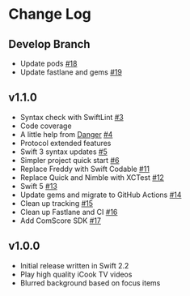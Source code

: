 # Change Log

## Develop Branch

* Update pods [#18](https://github.com/polydice/iCook-tvOS/pull/18)
* Update fastlane and gems [#19](https://github.com/polydice/iCook-tvOS/pull/19)

## v1.1.0

* Syntax check with SwiftLint [#3](https://github.com/polydice/iCook-tvOS/pull/3)
* Code coverage
* A little help from [Danger](http://danger.systems/) [#4](https://github.com/polydice/iCook-tvOS/pull/4)
* Protocol extended features
* Swift 3 syntax updates [#5](https://github.com/polydice/iCook-tvOS/pull/5)
* Simpler project quick start [#6](https://github.com/polydice/iCook-tvOS/pull/6)
* Replace Freddy with Swift Codable [#11](https://github.com/polydice/iCook-tvOS/pull/11)
* Replace Quick and Nimble with XCTest [#12](https://github.com/polydice/iCook-tvOS/pull/12)
* Swift 5 [#13](https://github.com/polydice/iCook-tvOS/pull/13)
* Update gems and migrate to GitHub Actions [#14](https://github.com/polydice/iCook-tvOS/pull/14)
* Clean up tracking [#15](https://github.com/polydice/iCook-tvOS/pull/15)
* Clean up Fastlane and CI [#16](https://github.com/polydice/iCook-tvOS/pull/16)
* Add ComScore SDK [#17](https://github.com/polydice/iCook-tvOS/pull/17)

## v1.0.0

* Initial release written in Swift 2.2
* Play high quality iCook TV videos
* Blurred background based on focus items
